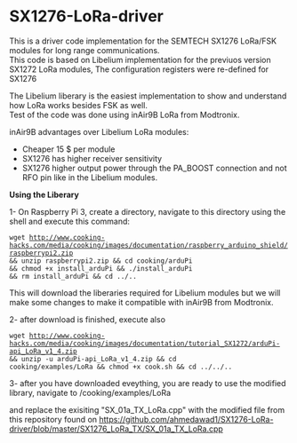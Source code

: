 # SX1276-LoRa-driver

This is a driver code implementation for the SEMTECH SX1276 LoRa/FSK modules for long range communications.
<br>
This code is based on Libelium implementation for the previuos version SX1272 LoRa modules, The configuration registers were re-defined for SX1276

The Libelium liberary is the easiest implementation to show and understand how LoRa works besides FSK as well. 
<br>
Test of the code was done using inAir9B LoRa from Modtronix. 

inAir9B advantages over Libelium LoRa modules:
- Cheaper 15 $ per module 
- SX1276 has higher receiver sensitivity 
- SX1276 higher output power through the PA_BOOST connection and not RFO pin like in the Libelium modules.


<b>Using the Liberary</b>

1- On Raspberry Pi 3, create a directory, navigate to this directory using the shell and execute this command:


<code>wget http://www.cooking-hacks.com/media/cooking/images/documentation/raspberry_arduino_shield/raspberrypi2.zip && unzip raspberrypi2.zip && cd cooking/arduPi && chmod +x install_arduPi && ./install_arduPi && rm install_arduPi && cd ../..</code>

This will download the liberaries required for Libelium modules but we will make some changes to make it compatible with inAir9B from Modtronix.

2- after download is finished, execute also 

<code>wget http://www.cooking-hacks.com/media/cooking/images/documentation/tutorial_SX1272/arduPi-api_LoRa_v1_4.zip && unzip -u arduPi-api_LoRa_v1_4.zip && cd cooking/examples/LoRa && chmod +x cook.sh && cd ../../..  </code> 

3- after you have downloaded eveything, you are ready to use the modified library, navigate to /cooking/examples/LoRa 

and replace the exisiting "SX_01a_TX_LoRa.cpp" with the modified file from this repository found on
<url>https://github.com/ahmedawad1/SX1276-LoRa-driver/blob/master/SX1276_LoRa_TX/SX_01a_TX_LoRa.cpp</url>
		
